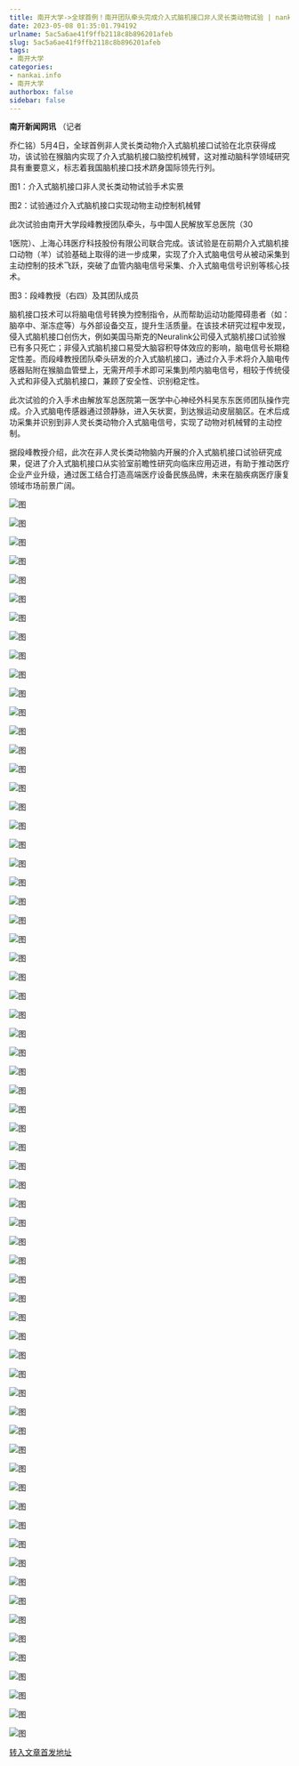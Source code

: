 ```yaml
---
title: 南开大学->全球首例！南开团队牵头完成介入式脑机接口非人灵长类动物试验 | nankai.info
date: 2023-05-08 01:35:01.794192
urlname: 5ac5a6ae41f9ffb2118c8b896201afeb
slug: 5ac5a6ae41f9ffb2118c8b896201afeb
tags: 
- 南开大学
categories:
- nankai.info
- 南开大学
authorbox: false
sidebar: false
---
```

**南开新闻网讯** （记者

乔仁铭）5月4日，全球首例非人灵长类动物介入式脑机接口试验在北京获得成功，该试验在猴脑内实现了介入式脑机接口脑控机械臂，这对推动脑科学领域研究具有重要意义，标志着我国脑机接口技术跻身国际领先行列。

图1：介入式脑机接口非人灵长类动物试验手术实景

图2：试验通过介入式脑机接口实现动物主动控制机械臂

此次试验由南开大学段峰教授团队牵头，与中国人民解放军总医院（30
<!--more-->
1医院）、上海心玮医疗科技股份有限公司联合完成。该试验是在前期介入式脑机接口动物（羊）试验基础上取得的进一步成果，实现了介入式脑电信号从被动采集到主动控制的技术飞跃，突破了血管内脑电信号采集、介入式脑电信号识别等核心技术。

图3：段峰教授（右四）及其团队成员

脑机接口技术可以将脑电信号转换为控制指令，从而帮助运动功能障碍患者（如：脑卒中、渐冻症等）与外部设备交互，提升生活质量。在该技术研究过程中发现，侵入式脑机接口创伤大，例如美国马斯克的Neuralink公司侵入式脑机接口试验猴已有多只死亡；非侵入式脑机接口易受大脑容积导体效应的影响，脑电信号长期稳定性差。而段峰教授团队牵头研发的介入式脑机接口，通过介入手术将介入脑电传感器贴附在猴脑血管壁上，无需开颅手术即可采集到颅内脑电信号，相较于传统侵入式和非侵入式脑机接口，兼顾了安全性、识别稳定性。

此次试验的介入手术由解放军总医院第一医学中心神经外科吴东东医师团队操作完成。介入式脑电传感器通过颈静脉，进入矢状窦，到达猴运动皮层脑区。在术后成功采集并识别到非人灵长类动物介入式脑电信号，实现了动物对机械臂的主动控制。

据段峰教授介绍，此次在非人灵长类动物脑内开展的介入式脑机接口试验研究成果，促进了介入式脑机接口从实验室前瞻性研究向临床应用迈进，有助于推动医疗企业产业升级，通过医工结合打造高端医疗设备民族品牌，未来在脑疾病医疗康复领域市场前景广阔。

![图](https://news.nankai.edu.cn/ywsd/system/2023/05/05/g)

![图](https://news.nankai.edu.cn/ywsd/system/2023/05/05/p)

![图](https://news.nankai.edu.cn/ywsd/system/2023/05/05/j)

![图](https://news.nankai.edu.cn/ywsd/system/2023/05/05/)

![图](https://news.nankai.edu.cn/ywsd/system/2023/05/05/4)

![图](https://news.nankai.edu.cn/ywsd/system/2023/05/05/2)

![图](https://news.nankai.edu.cn/ywsd/system/2023/05/05/6)

![图](https://news.nankai.edu.cn/ywsd/system/2023/05/05/1)

![图](https://news.nankai.edu.cn/ywsd/system/2023/05/05/e)

![图](https://news.nankai.edu.cn/ywsd/system/2023/05/05/e)

![图](https://news.nankai.edu.cn/ywsd/system/2023/05/05/3)

![图](https://news.nankai.edu.cn/ywsd/system/2023/05/05/2)

![图](https://news.nankai.edu.cn/ywsd/system/2023/05/05/_)

![图](https://news.nankai.edu.cn/ywsd/system/2023/05/05/5)

![图](https://news.nankai.edu.cn/ywsd/system/2023/05/05/1)

![图](https://news.nankai.edu.cn/ywsd/system/2023/05/05/2)

![图](https://news.nankai.edu.cn/ywsd/system/2023/05/05/2)

![图](https://news.nankai.edu.cn/ywsd/system/2023/05/05/5)

![图](https://news.nankai.edu.cn/ywsd/system/2023/05/05/0)

![图](https://news.nankai.edu.cn/ywsd/system/2023/05/05/0)

![图](https://news.nankai.edu.cn/ywsd/system/2023/05/05/0)

![图](https://news.nankai.edu.cn/ywsd/system/2023/05/05/3)

![图](https://news.nankai.edu.cn/ywsd/system/2023/05/05/0)

![图](https://news.nankai.edu.cn/ywsd/system/2023/05/05/0)

![图](https://news.nankai.edu.cn/)

![图](https://news.nankai.edu.cn/ywsd/system/2023/05/05/2)

![图](https://news.nankai.edu.cn/ywsd/system/2023/05/05/2)

![图](https://news.nankai.edu.cn/ywsd/system/2023/05/05/5)

![图](https://news.nankai.edu.cn/)

![图](https://news.nankai.edu.cn/ywsd/system/2023/05/05/0)

![图](https://news.nankai.edu.cn/ywsd/system/2023/05/05/0)

![图](https://news.nankai.edu.cn/ywsd/system/2023/05/05/0)

![图](https://news.nankai.edu.cn/)

![图](https://news.nankai.edu.cn/ywsd/system/2023/05/05/3)

![图](https://news.nankai.edu.cn/ywsd/system/2023/05/05/0)

![图](https://news.nankai.edu.cn/ywsd/system/2023/05/05/0)

![图](https://news.nankai.edu.cn/)

![图](https://news.nankai.edu.cn/ywsd/system/2023/05/05/c)

![图](https://news.nankai.edu.cn/ywsd/system/2023/05/05/i)

![图](https://news.nankai.edu.cn/ywsd/system/2023/05/05/p)

![图](https://news.nankai.edu.cn/)

![图](https://news.nankai.edu.cn/ywsd/system/2023/05/05/n)

![图](https://news.nankai.edu.cn/ywsd/system/2023/05/05/c)

![图](https://news.nankai.edu.cn/ywsd/system/2023/05/05/)

![图](https://news.nankai.edu.cn/ywsd/system/2023/05/05/u)

![图](https://news.nankai.edu.cn/ywsd/system/2023/05/05/d)

![图](https://news.nankai.edu.cn/ywsd/system/2023/05/05/e)

![图](https://news.nankai.edu.cn/ywsd/system/2023/05/05/)

![图](https://news.nankai.edu.cn/ywsd/system/2023/05/05/i)

![图](https://news.nankai.edu.cn/ywsd/system/2023/05/05/a)

![图](https://news.nankai.edu.cn/ywsd/system/2023/05/05/k)

![图](https://news.nankai.edu.cn/ywsd/system/2023/05/05/n)

![图](https://news.nankai.edu.cn/ywsd/system/2023/05/05/a)

![图](https://news.nankai.edu.cn/ywsd/system/2023/05/05/n)

![图](https://news.nankai.edu.cn/ywsd/system/2023/05/05/)

![图](https://news.nankai.edu.cn/ywsd/system/2023/05/05/s)

![图](https://news.nankai.edu.cn/ywsd/system/2023/05/05/w)

![图](https://news.nankai.edu.cn/ywsd/system/2023/05/05/e)

![图](https://news.nankai.edu.cn/ywsd/system/2023/05/05/n)

![图](https://news.nankai.edu.cn/)

![图](https://news.nankai.edu.cn/)

![图](https://news.nankai.edu.cn/ywsd/system/2023/05/05/:)

![图](https://news.nankai.edu.cn/ywsd/system/2023/05/05/p)

![图](https://news.nankai.edu.cn/ywsd/system/2023/05/05/t)

![图](https://news.nankai.edu.cn/ywsd/system/2023/05/05/t)

![图](https://news.nankai.edu.cn/ywsd/system/2023/05/05/h)

[转入文章首发地址](https://news.nankai.edu.cn/ywsd/system/2023/05/05/030055887.shtml)